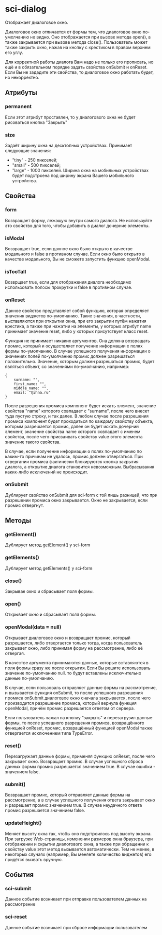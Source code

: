 # sci-dialog

Отображает диалоговое окно.

Диалоговое окно отличается от формы тем, что диалоговое окно по-умолчанию не видно. Оно отображается при вызове
метода open(), а также закрывается при вызове метода close(). Пользователь может также закрыть окно, нажав на
кнопку с крестиком в правом верхнем его углу.

Для корректной работы диалога Вам надо не только его прописать, но ещё и в обязательном порядке задать
свойства onSubmit и onReset. Если Вы не зададите эти свойства, то диалоговое окно работать будет, но некорректно.

## Атрибуты

### permanent

Если этот атрибут проставлен, то у диалогового окна не будет рисоваться кнопка "Закрыть"

### size

Задаёт ширину окна на десктопных устройствах. Принимает следующие значения:
* "tiny" - 250 пикселей;
* "small" - 500 пикселей;
* "large" - 1000 пикселей.
Ширина окна на мобильных устройствах будет подстроена под ширину экрана Вашего мобильного устройства.

## Свойства

### form

Возвращает форму, лежащую внутри самого диалога. Не используйте это свойство для того, чтобы добавить в диалог
дочерние элементы.

### isModal

Возвращает true, если данное окно было открыто в качестве модального и false в противном случае. Если окно было
открыто в качестве модального, Вы не сможете запустить функцию openModal.

### isTooTall

Возврщает true, если для отображения диалога необходимо использовать полосы прокрутки и false в противном случае.

### onReset

Данное свойство представляет собой функцию, которая определяет значения виджетов по-умолчанию. Такие значения,
в частности, выставляются при открытии окна, при его закрытии путём нажатия крестика, а также при нажатии на
элементы, у которых атрибут name принимает значение reset, либо у которых присутствует класс reset.

Функция не принимает никаких аргументов. Она должна возвращать промис, который и осуществляет получение информации
о полях формы по-умолчанию. В случае успешного получения информации о значениях полей по-умолчанию промис должен
разрешаться положительно. Значение, которым должен разрешаться промис, будет являться объект, со значениями по-умолчанию,
например:

```
{
    surname: "",
    first_name: "",
    middle_name: "",
    email: "@ihna.ru"
}
```

После разрешения промиса компонент будет искать элемент, значение свойства "name" которого совпадает с "surname",
после чего внесет туда пустую строку, и так далее. В любом случае после разрешения промиса компонент будет проходиться
по каждому свойству объекта, которым разрешается промис, далее он будет искать дочерний элемент, значение свойства
name которого совпадает с именем свойства, после чего присваивать свойству value этого элемента значение такого свойства.

В случае, если получение информации о полях по-умолчанию по каким-то причинам не удалось, промис должен отвергаться.
При отвергании промиса фактически блокируются кнопка закрытия диалога, а открытие диалога становится невозможным.
Выбрасывания каких-либо исключений не происходит.

### onSubmit

Дублирует свойство onSubmit для sci-form с той лишь разницей, что при разрешении промиса окно закрывается.
Окно не закрывается, если промис отвергнут.

## Методы

### getElement()

Дублирует метод getElement() у sci-form

### getElements()

Дублирует метод getElements() у sci-form

### close()

Закрывае окно и сбрасывает поля формы.

### open()

Открывает окно и сбрасывает поля формы.

### openModal(data = null)

Открывает диалоговое окно и возвращает промис, который разрешается, либо отвергается только тогда, когда пользователь
закрывает окно, либо принимая форму на рассмотрение, либо её отвергая.

В качестве аргумента принимаются данные, которые вставляются в поля формы сразу же после открытия. Если Вы решите
использовать значение по-умолчанию null. то будут вставлены исключительно данные по-умолчанию.

В случае, если пользоваль отправляет данные формы на рассмотрение, и вызывается функция onSubmit, то после успешного
разрешения промиса onSubmit диалоговое окно сначала закрывается, после чего производится разрешение промиса, который
вернула функция openModal, причём промис разрешается ответом от сервера.

Если пользователь нажал на кнопку "закрыть" и перезагрузил данные формы, то после успешного разрешения промиса,
возвращённого функцией onReset, промис, возвращённый функцией openModal также отвергается исключением типа TypeError.

### reset()

Перезагружает данные формы, применяя функцию onReset, после чего закрывает окно. Возвращает промис. В случае
успешного сброса данных формы промис разрешается значением true. В случае ошибки - значением false.

### submit()

Возвращает промис, который отправляет данные формы на рассмотрение, а в случае успешного получения ответа
закрывает окно и разрешает промис значением true. В случае неудачного ответа промис разрешается значением false.

### updateHeight()

Меняет высоту окна так, чтобы оно подстроилось под высоту экрана. При загрузке Web-страницы, изменении размеров
окна браузера, при отображении и скрытии диалогового окна, а также при обращении к свойству value этот метод вызывается
автоматически. Тем не менее, в некоторых случаях (например, Вы меняете количество виджетов) его придётся вызвать
вручную.

## События

### sci-submit

Данное событие возникает при отправке пользователем данных на рассмотрение

### sci-reset

Данное событие возникает при сбросе информации пользователем
